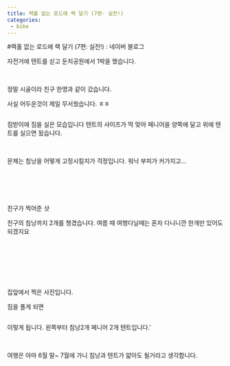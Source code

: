 ```yaml
---
title: 랙홀 없는 로드에 랙 달기 (7편- 실전!)
categories:
 - bike
---
```

#랙홀 없는 로드에 랙 달기 (7편: 실전!) : 네이버 블로그
<div class="wrap_rabbit pcol2 _param(1) _postViewArea221562743938" id="post-view221562743938">
<!-- Rabbit HTML --><div class="se-viewer se-theme-default" lang="ko-KR">
<!-- SE_DOC_HEADER_END -->
<div class="se-main-container">
<div class="se-component se-text se-l-default" id="SE-0dbb997a-c041-4e4e-91da-c66cef51f5d7">
<div class="se-component-content">
<div class="se-section se-section-text se-l-default">
<div class="se-module se-module-text"><!-- SE-TEXT { --><p class="se-text-paragraph se-text-paragraph-align-" id="SE-edddd75c-6542-416b-9dc5-e4a5f0642cbe" style=""><span class="se-fs- se-ff-" id="SE-6b8e0271-2cf8-4191-8bb0-6f3fa6ce2ed9" style="">자전거에 텐트를 싣고 둔치공원에서 1박을 했습니다.</span></p><!-- } SE-TEXT --><!-- SE-TEXT { --><p class="se-text-paragraph se-text-paragraph-align-" id="SE-b3b48948-9d83-42c3-abb5-5b4e69efe697" style=""><span class="se-fs- se-ff-" id="SE-550eeed6-3cdd-4e58-b2ed-b8c428c4a2f7" style="">​</span></p><!-- } SE-TEXT --><!-- SE-TEXT { --><p class="se-text-paragraph se-text-paragraph-align-" id="SE-6327d6ad-57c9-41d4-9b80-519ce6adb020" style=""><span class="se-fs- se-ff-" id="SE-8b9e769b-768c-4f12-8449-aab87756a182" style="">정말 시골이라 친구 한명과 같이 갔습니다.</span></p><!-- } SE-TEXT --><!-- SE-TEXT { --><p class="se-text-paragraph se-text-paragraph-align-" id="SE-af8d497b-39c8-4c13-a579-66216a26dfe5" style=""><span class="se-fs- se-ff-" id="SE-c3c5ae1c-ab7d-4f56-a3a0-d1c2f6f7589a" style="">사실 어두운것이 제일 무서웠습니다. ㅎㅎ</span></p><!-- } SE-TEXT --></div>
</div>
</div>
</div> <div class="se-component se-image se-l-default" id="SE-b72cd35a-88b7-4d46-a4a1-a0558932c17f">
<div class="se-component-content se-component-content-fit">
<div class="se-section se-section-image se-l-default se-section-align-">
<a class="se-module se-module-image __se_image_link __se_link" data-linkdata='{"id" : "SE-b72cd35a-88b7-4d46-a4a1-a0558932c17f", "src" : "https://postfiles.pstatic.net/MjAxOTA2MDNfNzIg/MDAxNTU5NTQyNjQxMzcx.BVvdRR5vt2ZBIJjP-Vx3_Ppfw2mjKwa127lp2F7sSiwg.QCZwZt9iR7Yct-tckAhQ6DXEANP-4q7JlwSUF2vQSDwg.JPEG.dls32208/20190602_084838.jpg", "linkUse" : "false", "link" : ""}' data-linktype="img" href="#" onclick="return false;" style=" ">
<img alt="" class="se-image-resource" data-height="1232" data-lazy-src="https://postfiles.pstatic.net/MjAxOTA2MDNfNzIg/MDAxNTU5NTQyNjQxMzcx.BVvdRR5vt2ZBIJjP-Vx3_Ppfw2mjKwa127lp2F7sSiwg.QCZwZt9iR7Yct-tckAhQ6DXEANP-4q7JlwSUF2vQSDwg.JPEG.dls32208/20190602_084838.jpg?type=w966" data-width="693" src="https://postfiles.pstatic.net/MjAxOTA2MDNfNzIg/MDAxNTU5NTQyNjQxMzcx.BVvdRR5vt2ZBIJjP-Vx3_Ppfw2mjKwa127lp2F7sSiwg.QCZwZt9iR7Yct-tckAhQ6DXEANP-4q7JlwSUF2vQSDwg.JPEG.dls32208/20190602_084838.jpg?type=w80_blur">
</img></a> </div>
</div>
</div> <div class="se-component se-text se-l-default" id="SE-176e03a5-51ec-4cad-b8fc-e525d201cb50">
<div class="se-component-content">
<div class="se-section se-section-text se-l-default">
<div class="se-module se-module-text"><!-- SE-TEXT { --><p class="se-text-paragraph se-text-paragraph-align-" id="SE-5f84c40e-7395-458f-aa88-49606f81930d" style=""><span class="se-fs- se-ff-" id="SE-ca4fd776-ffaf-438b-a6c3-9674d3229b43" style="">짐받이에 짐을 실은 모습입니다 텐트의 사이즈가 딱 맞아 페니어을 양쪽에 달고 위에 텐트를 실으면 됬습니다.</span></p><!-- } SE-TEXT --><!-- SE-TEXT { --><p class="se-text-paragraph se-text-paragraph-align-" id="SE-398da4b5-dddd-44f5-952f-8ec4fb620692" style=""><span class="se-fs- se-ff-" id="SE-f405385c-0884-4f10-a76f-ff7fb98bb681" style="">​</span></p><!-- } SE-TEXT --><!-- SE-TEXT { --><p class="se-text-paragraph se-text-paragraph-align-" id="SE-d2a3a867-fe7b-41fd-97d9-6a1110f55753" style=""><span class="se-fs- se-ff-" id="SE-8e252ae2-8e99-4a9e-bcdf-d421610bc0c4" style="">문제는 침낭을 어떻게 고정시킬지가 걱정입니다. 워낙 부피가 커가지고...</span></p><!-- } SE-TEXT --><!-- SE-TEXT { --><p class="se-text-paragraph se-text-paragraph-align-" id="SE-28c12752-6f35-400f-98bf-8e234d970f2b" style=""><span class="se-fs- se-ff-" id="SE-9915e343-15e6-470f-aa29-0652fc1112d1" style="">​</span></p><!-- } SE-TEXT --><!-- SE-TEXT { --><p class="se-text-paragraph se-text-paragraph-align-" id="SE-b3fceba7-35dd-44f4-a39b-43e3c2cf75c2" style=""><span class="se-fs- se-ff-" id="SE-84c070c0-5984-4052-8041-46577cdeba86" style="">​</span></p><!-- } SE-TEXT --></div>
</div>
</div>
</div> <div class="se-component se-image se-l-default" id="SE-60f1f6d6-5aa5-4f13-80ce-5d2ecefb36dc">
<div class="se-component-content se-component-content-fit">
<div class="se-section se-section-image se-l-default se-section-align-">
<a class="se-module se-module-image __se_image_link __se_link" data-linkdata='{"id" : "SE-60f1f6d6-5aa5-4f13-80ce-5d2ecefb36dc", "src" : "https://postfiles.pstatic.net/MjAxOTA2MTVfMTI0/MDAxNTYwNTc4MDczMjY2.ToLWljmgHdA7SeOdpuIjDjHzVOpu5IxGZ60Wm6GveV8g.G2cjdr0bKEXdNXo8TnSzLh4MTd-gcFyAKnp4_Mo8YjMg.JPEG.dls32208/SE-60f1f6d6-5aa5-4f13-80ce-5d2ecefb36dc.jpg", "linkUse" : "false", "link" : ""}' data-linktype="img" href="#" onclick="return false;" style=" ">
<img alt="" class="se-image-resource" data-height="1232" data-lazy-src="https://postfiles.pstatic.net/MjAxOTA2MTVfMTI0/MDAxNTYwNTc4MDczMjY2.ToLWljmgHdA7SeOdpuIjDjHzVOpu5IxGZ60Wm6GveV8g.G2cjdr0bKEXdNXo8TnSzLh4MTd-gcFyAKnp4_Mo8YjMg.JPEG.dls32208/SE-60f1f6d6-5aa5-4f13-80ce-5d2ecefb36dc.jpg?type=w966" data-width="693" src="https://postfiles.pstatic.net/MjAxOTA2MTVfMTI0/MDAxNTYwNTc4MDczMjY2.ToLWljmgHdA7SeOdpuIjDjHzVOpu5IxGZ60Wm6GveV8g.G2cjdr0bKEXdNXo8TnSzLh4MTd-gcFyAKnp4_Mo8YjMg.JPEG.dls32208/SE-60f1f6d6-5aa5-4f13-80ce-5d2ecefb36dc.jpg?type=w80_blur">
</img></a> </div>
</div>
</div> <div class="se-component se-text se-l-default" id="SE-99d9731f-b805-499a-9190-413a7fae3824">
<div class="se-component-content">
<div class="se-section se-section-text se-l-default">
<div class="se-module se-module-text"><!-- SE-TEXT { --><p class="se-text-paragraph se-text-paragraph-align-" id="SE-e76898b2-5a99-4aee-a4ad-74e5acf61cb4" style=""><span class="se-fs- se-ff-" id="SE-9b6a9391-0763-4b16-9943-e3560343a789" style="">친구가 찍어준 샷</span></p><!-- } SE-TEXT --><!-- SE-TEXT { --><p class="se-text-paragraph se-text-paragraph-align-" id="SE-0a54c0f2-741a-4dc0-938b-0ed1fbe771cd" style=""><span class="se-fs- se-ff-" id="SE-d324f8d0-2055-4552-85d2-fafcff4264a2" style="">친구의 침낭까지 2개를 챙겼습니다. 여름 때 여행다닐때는 혼자 다니니깐 한개만 있어도 되겠지요</span></p><!-- } SE-TEXT --><!-- SE-TEXT { --><p class="se-text-paragraph se-text-paragraph-align-" id="SE-4cfd66f4-6251-421a-b20e-e55edc9c2f11" style=""><span class="se-fs- se-ff-" id="SE-5028289d-c47a-451c-ace3-f9542b6f9336" style="">​</span></p><!-- } SE-TEXT --><!-- SE-TEXT { --><p class="se-text-paragraph se-text-paragraph-align-" id="SE-8752d05b-c636-4d25-b5b6-bbf31d355d59" style=""><span class="se-fs- se-ff-" id="SE-2d5fd959-a386-4d38-b748-eccfccec5815" style="">​</span></p><!-- } SE-TEXT --><!-- SE-TEXT { --><p class="se-text-paragraph se-text-paragraph-align-" id="SE-eb7ea7ed-7426-45f8-8fa0-bc9d653843de" style=""><span class="se-fs- se-ff-" id="SE-b5025bfa-87b8-4aeb-b657-92d43da584d0" style="">​</span></p><!-- } SE-TEXT --></div>
</div>
</div>
</div> <div class="se-component se-image se-l-default" id="SE-ca7df288-627d-4dbf-9135-d76958d54464">
<div class="se-component-content se-component-content-fit">
<div class="se-section se-section-image se-l-default se-section-align-">
<a class="se-module se-module-image __se_image_link __se_link" data-linkdata='{"id" : "SE-ca7df288-627d-4dbf-9135-d76958d54464", "src" : "https://postfiles.pstatic.net/MjAxOTA2MDNfMzAg/MDAxNTU5NTQyNjQ0NzM0.dMLWaDeO4qOqC09ypGcg1TW9nRQghu9il29LqPhE9c8g.EyGB7kGXvosiH3dOzWlEYq3WQduBQiL4Y_oTTi0a8wEg.JPEG.dls32208/20190602_091730.jpg", "linkUse" : "false", "link" : ""}' data-linktype="img" href="#" onclick="return false;" style=" ">
<img alt="" class="se-image-resource" data-height="389" data-lazy-src="https://postfiles.pstatic.net/MjAxOTA2MDNfMzAg/MDAxNTU5NTQyNjQ0NzM0.dMLWaDeO4qOqC09ypGcg1TW9nRQghu9il29LqPhE9c8g.EyGB7kGXvosiH3dOzWlEYq3WQduBQiL4Y_oTTi0a8wEg.JPEG.dls32208/20190602_091730.jpg?type=w966" data-width="693" src="https://postfiles.pstatic.net/MjAxOTA2MDNfMzAg/MDAxNTU5NTQyNjQ0NzM0.dMLWaDeO4qOqC09ypGcg1TW9nRQghu9il29LqPhE9c8g.EyGB7kGXvosiH3dOzWlEYq3WQduBQiL4Y_oTTi0a8wEg.JPEG.dls32208/20190602_091730.jpg?type=w80_blur">
</img></a> </div>
</div>
</div> <div class="se-component se-image se-l-default" id="SE-395c50e9-c0b9-49a6-9e3b-451f14796461">
<div class="se-component-content se-component-content-fit">
<div class="se-section se-section-image se-l-default se-section-align-">
<a class="se-module se-module-image __se_image_link __se_link" data-linkdata='{"id" : "SE-395c50e9-c0b9-49a6-9e3b-451f14796461", "src" : "https://postfiles.pstatic.net/MjAxOTA2MTVfOTIg/MDAxNTYwNTc4MTI2Mjg5.fNVgMCp9M5aLauaBKjz51npMXrLnLV2zC2DxsPAuDrEg.xvXigWNJ5ndJibMGa_0aMeFM2tm23NdEJQvWMxOf-cIg.JPEG.dls32208/SE-395c50e9-c0b9-49a6-9e3b-451f14796461.jpg", "linkUse" : "false", "link" : ""}' data-linktype="img" href="#" onclick="return false;" style=" ">
<img alt="" class="se-image-resource" data-height="389" data-lazy-src="https://postfiles.pstatic.net/MjAxOTA2MTVfOTIg/MDAxNTYwNTc4MTI2Mjg5.fNVgMCp9M5aLauaBKjz51npMXrLnLV2zC2DxsPAuDrEg.xvXigWNJ5ndJibMGa_0aMeFM2tm23NdEJQvWMxOf-cIg.JPEG.dls32208/SE-395c50e9-c0b9-49a6-9e3b-451f14796461.jpg?type=w966" data-width="693" src="https://postfiles.pstatic.net/MjAxOTA2MTVfOTIg/MDAxNTYwNTc4MTI2Mjg5.fNVgMCp9M5aLauaBKjz51npMXrLnLV2zC2DxsPAuDrEg.xvXigWNJ5ndJibMGa_0aMeFM2tm23NdEJQvWMxOf-cIg.JPEG.dls32208/SE-395c50e9-c0b9-49a6-9e3b-451f14796461.jpg?type=w80_blur">
</img></a> </div>
</div>
</div> <div class="se-component se-text se-l-default" id="SE-1e73eae0-08f1-472c-a430-df6f185987cc">
<div class="se-component-content">
<div class="se-section se-section-text se-l-default">
<div class="se-module se-module-text"><!-- SE-TEXT { --><p class="se-text-paragraph se-text-paragraph-align-" id="SE-d369d36e-ec39-439a-b750-e4d09c9b5f86" style=""><span class="se-fs- se-ff-" id="SE-2a6c6d12-7bf3-4d3e-80dc-a79da20f8854" style="">집앞에서 찍은 사진입니다. </span></p><!-- } SE-TEXT --><!-- SE-TEXT { --><p class="se-text-paragraph se-text-paragraph-align-" id="SE-c18a4480-cd44-4c11-8d66-2c3a6565d5bb" style=""><span class="se-fs- se-ff-" id="SE-962945dd-942d-48c0-949c-4a769e1b206e" style="">짐을 풀게 되면</span></p><!-- } SE-TEXT --></div>
</div>
</div>
</div> <div class="se-component se-image se-l-default" id="SE-ede2364e-59b1-45ac-aca9-40da46664406">
<div class="se-component-content se-component-content-fit">
<div class="se-section se-section-image se-l-default se-section-align-">
<a class="se-module se-module-image __se_image_link __se_link" data-linkdata='{"id" : "SE-ede2364e-59b1-45ac-aca9-40da46664406", "src" : "https://postfiles.pstatic.net/MjAxOTA2MDNfMzAw/MDAxNTU5NTQyNjQ3MTc3.cmIi45dMeBo5p-odApiH8dAhTO3HLTW_ssPRtTK0jVIg.Or9PpfjG7wQNr29B4n3gxMCfnUIgoMc-0OTGS9m9n3Ug.JPEG.dls32208/20190602_091957.jpg", "linkUse" : "false", "link" : ""}' data-linktype="img" href="#" onclick="return false;" style=" ">
<img alt="" class="se-image-resource" data-height="389" data-lazy-src="https://postfiles.pstatic.net/MjAxOTA2MDNfMzAw/MDAxNTU5NTQyNjQ3MTc3.cmIi45dMeBo5p-odApiH8dAhTO3HLTW_ssPRtTK0jVIg.Or9PpfjG7wQNr29B4n3gxMCfnUIgoMc-0OTGS9m9n3Ug.JPEG.dls32208/20190602_091957.jpg?type=w966" data-width="693" src="https://postfiles.pstatic.net/MjAxOTA2MDNfMzAw/MDAxNTU5NTQyNjQ3MTc3.cmIi45dMeBo5p-odApiH8dAhTO3HLTW_ssPRtTK0jVIg.Or9PpfjG7wQNr29B4n3gxMCfnUIgoMc-0OTGS9m9n3Ug.JPEG.dls32208/20190602_091957.jpg?type=w80_blur"/>
</a> </div>
</div>
</div> <div class="se-component se-text se-l-default" id="SE-ece3155a-2324-4334-a4f3-c05aeec8e8ee">
<div class="se-component-content">
<div class="se-section se-section-text se-l-default">
<div class="se-module se-module-text"><!-- SE-TEXT { --><p class="se-text-paragraph se-text-paragraph-align-" id="SE-153bc17e-77d9-4ea8-bfc9-15f7d100a6e5" style=""><span class="se-fs- se-ff-" id="SE-76febf3e-cce9-4665-8e3a-2d4bccfec338" style="">이렇게 됩니다. 왼쪽부터 침낭2개 페니어 2개 텐트입니다.'</span></p><!-- } SE-TEXT --><!-- SE-TEXT { --><p class="se-text-paragraph se-text-paragraph-align-" id="SE-ca951274-5e2e-4cc1-99f4-44e295d00fa3" style=""><span class="se-fs- se-ff-" id="SE-eb8b0c67-7e90-4325-a378-0341e7fa5eb0" style="">​</span></p><!-- } SE-TEXT --><!-- SE-TEXT { --><p class="se-text-paragraph se-text-paragraph-align-" id="SE-74574df7-203a-4750-b445-4d42746e40d0" style=""><span class="se-fs- se-ff-" id="SE-669ad126-3a5f-433b-8979-913bdd56d4d3" style="">여행은 아마 6월 말~ 7월에 가니 침낭과 텐트가 얇아도 될거라고 생각합니다.</span></p><!-- } SE-TEXT --><!-- SE-TEXT { --><p class="se-text-paragraph se-text-paragraph-align-" id="SE-6796d12c-89ac-4bac-8861-901ef5b2c934" style=""><span class="se-fs- se-ff-" id="SE-c3d103ba-e162-4e01-82e7-320616885d28" style="">​</span></p><!-- } SE-TEXT --></div>
</div>
</div>
</div> </div>
</div>
</div>